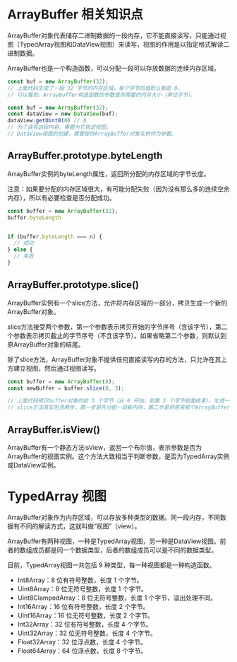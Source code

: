# ArrayBuffer 相关知识点

ArrayBuffer对象代表储存二进制数据的一段内存，它不能直接读写，只能通过视图（TypedArray视图和DataView视图）来读写，视图的作用是以指定格式解读二进制数据。

ArrayBuffer也是一个构造函数，可以分配一段可以存放数据的连续内存区域。

```javascript
const buf = new ArrayBuffer(32);
// 上面代码生成了一段 32 字节的内存区域，每个字节的值默认都是 0。
// 可以看到，ArrayBuffer构造函数的参数是所需要的内存大小（单位字节）。

const buf = new ArrayBuffer(32);
const dataView = new DataView(buf);
dataView.getUint8(0) // 0
// 为了读写这段内容，需要为它指定视图。
// DataView视图的创建，需要提供ArrayBuffer对象实例作为参数。
```

## ArrayBuffer.prototype.byteLength

ArrayBuffer实例的byteLength属性，返回所分配的内存区域的字节长度。

注意：如果要分配的内存区域很大，有可能分配失败（因为没有那么多的连续空余内存），所以有必要检查是否分配成功。

```javascript
const buffer = new ArrayBuffer(32);
buffer.byteLength


if (buffer.byteLength === n) {
  // 成功
} else {
  // 失败
}
```

## ArrayBuffer.prototype.slice()

ArrayBuffer实例有一个slice方法，允许将内存区域的一部分，拷贝生成一个新的ArrayBuffer对象。

slice方法接受两个参数，第一个参数表示拷贝开始的字节序号（含该字节），第二个参数表示拷贝截止的字节序号（不含该字节）。如果省略第二个参数，则默认到原ArrayBuffer对象的结尾。

除了slice方法，ArrayBuffer对象不提供任何直接读写内存的方法，只允许在其上方建立视图，然后通过视图读写。

```javascript
const buffer = new ArrayBuffer(8);
const newBuffer = buffer.slice(0, 3);

// 上面代码拷贝buffer对象的前 3 个字节（从 0 开始，到第 3 个字节前面结束），生成一个新的ArrayBuffer对象。
// slice方法其实包含两步，第一步是先分配一段新内存，第二步是将原来那个ArrayBuffer对象拷贝过去。
```


## ArrayBuffer.isView()

ArrayBuffer有一个静态方法isView，返回一个布尔值，表示参数是否为ArrayBuffer的视图实例。这个方法大致相当于判断参数，是否为TypedArray实例或DataView实例。

# TypedArray 视图

ArrayBuffer对象作为内存区域，可以存放多种类型的数据。同一段内存，不同数据有不同的解读方式，这就叫做“视图”（view）。

ArrayBuffer有两种视图，一种是TypedArray视图，另一种是DataView视图。前者的数组成员都是同一个数据类型，后者的数组成员可以是不同的数据类型。

目前，TypedArray视图一共包括 9 种类型，每一种视图都是一种构造函数。

- Int8Array：8 位有符号整数，长度 1 个字节。
- Uint8Array：8 位无符号整数，长度 1 个字节。
- Uint8ClampedArray：8 位无符号整数，长度 1 个字节，溢出处理不同。
- Int16Array：16 位有符号整数，长度 2 个字节。
- Uint16Array：16 位无符号整数，长度 2 个字节。
- Int32Array：32 位有符号整数，长度 4 个字节。
- Uint32Array：32 位无符号整数，长度 4 个字节。
- Float32Array：32 位浮点数，长度 4 个字节。
- Float64Array：64 位浮点数，长度 8 个字节。